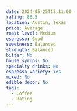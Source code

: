 ```yaml
---
date: 2024-05-25T12:11:00
rating: 86.5
location: Austin, Texas
price: Average
roast level: Medium
espresso: Good
sweetness: Balanced
strength: Balanced
bitter: No
house syrups: No
specialty drinks: No
espresso variety: Yes
mixed: No
edible decor: No
tags:
  - Coffee
  - Rating
---
```




